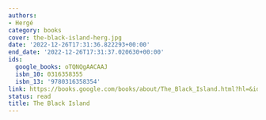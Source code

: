 ```yaml
---
authors:
- Hergé
category: books
cover: the-black-island-herg.jpg
date: '2022-12-26T17:31:36.822293+00:00'
end_date: '2022-12-26T17:31:37.020630+00:00'
ids:
  google_books: oTQNQgAACAAJ
  isbn_10: 0316358355
  isbn_13: '9780316358354'
link: https://books.google.com/books/about/The_Black_Island.html?hl=&id=oTQNQgAACAAJ
status: read
title: The Black Island
---
```

